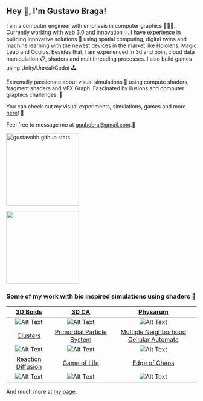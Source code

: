 ## Hey 👋, I'm Gustavo Braga!

I am a computer engineer with emphasis in computer graphics 👨🏽‍💻. Currently working with web 3.0 and innovation 💡. I have experience in building innovative solutions 📐 using spatial computing, digital twins and machine learning with the newest devices in the market like Hololens, Magic Leap and Oculus. Besides that, I am experienced in 3d and point cloud data manipulation 📋, shaders and multithreading processes. I also build games using Unity/Unreal/Godot 🕹.

Extremelly passionate about visual simulations 🧬 using compute shaders, fragment shaders and VFX Graph. Fascinated by ilusions and computer graphics challenges. 📡

You can check out my visual experiments, simulations, games and more [here](https://gubebra.itch.io/)! 🚀

Feel free to message me at guubebra@gmail.com.📧

<a href="https://github.com/Gustavobb/github-readme-stats"><img align="center" src="https://github-readme-stats.vercel.app/api?username=Gustavobb&show_icons=true&include_all_commits=true&count_private=true&theme=react&hide_border=true&bg_color=1F222E&title_color=F85D7F&icon_color=F8D866" height="192px" alt="gustavobb github stats" /></a>

<a href="https://github.com/Gustavobb/github-readme-stats"><img align="center" src="https://github-readme-stats.vercel.app/api/top-langs/?username=Gustavobb&langs_count=8&layout=compact&theme=react&hide_border=true&bg_color=1F222E&title_color=F85D7F&icon_color=F8D866&hide=Jupyter%20Notebook" height="192px" /></a>


### Some of my work with bio inspired simulations using shaders 🐞

[3D Boids](https://gubebra.itch.io/3d-boids-exp-13)|[3D CA](https://gubebra.itch.io/3d-cyclic-cellular-automata-exp-12)|[Physarum](https://gubebra.itch.io/physarum-exp-11)
:-------------------------:|:-------------------------:|:-------------------------:
![Alt Text](https://img.itch.zone/aW1hZ2UvMTk1NjA1My8xMTUxMTM5NS5naWY=/original/TjkMx4.gif) |![Alt Text](https://img.itch.zone/aW1hZ2UvMTk1NTcxOS8xMTUwMTQ1Ni5naWY=/original/DLD9Ma.gif) |![Alt Text](https://img.itch.zone/aW1hZ2UvMTkzNzc5MS8xMTM5NDYyNC5naWY=/original/W6A42t.gif)
[Clusters](https://gubebra.itch.io/clusters-exp-10)|[Primordial Particle System](https://gubebra.itch.io/primordial-particle-system-exp-9)|[Multiple Neighborhood Cellular Automata](https://gubebra.itch.io/multiple-neighborhood-cellular-automata-exp-5)
![Alt Text](https://img.itch.zone/aW1hZ2UvMTkyMDMwNS8xMTMzMzgxMi5naWY=/original/AyYW7O.gif) |![Alt Text](https://img.itch.zone/aW1hZ2UvMTkxNzExNy8xMTI3MTA5Ny5naWY=/original/z9GDj1.gif) |![Alt Text](https://img.itch.zone/aW1hZ2UvMTg4NjU0Ni8xMTA4NjUxMi5naWY=/original/c%2FfZ%2F9.gif)
[Reaction Diffusion](https://gubebra.itch.io/reaction-diffusion-exp-3)|[Game of Life](https://gubebra.itch.io/game-of-life-exp-4)|[Edge of Chaos](https://gubebra.itch.io/edge-of-chaos-exp-2)
![Alt Text](https://img.itch.zone/aW1hZ2UvMTg4NjA2OS8xMTA4MzIxMC5naWY=/original/8ryXRF.gif) |![Alt Text](https://img.itch.zone/aW1hZ2UvMTg4MjUxMi8xMTA4NjA1MC5naWY=/original/5O0uyZ.gif) |![Alt Text](https://img.itch.zone/aW1hZ2UvMTg4NjMwNy8xMTA4NDc2My5naWY=/original/6I6RVf.gif)

And much more at [my page](https://gubebra.itch.io/).
